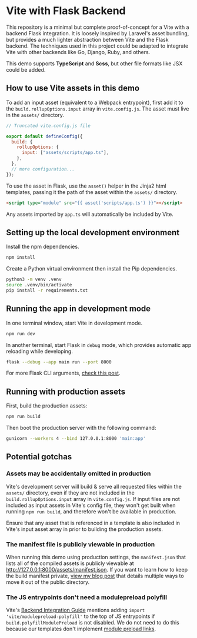 # Vite with Flask Backend

This repository is a minimal but complete proof-of-concept for a Vite with a backend Flask integration. It is loosely inspired by Laravel's asset bundling, but provides a much lighter abstraction between Vite and the Flask backend. The techniques used in this project could be adapted to integrate Vite with other backends like Go, Django, Ruby, and others.

This demo supports **TypeScript** and **Scss**, but other file formats like JSX could be added.

## How to use Vite assets in this demo

To add an input asset (equivalent to a Webpack entrypoint), first add it to the `build.rollupOptions.input` array in `vite.config.js`. The asset must live in the `assets/` directory.

```js
// Truncated vite.config.js file

export default defineConfig({
  build: {
    rollupOptions: {
      input: ["assets/scripts/app.ts"],
    },
  },
  // more configuration...
});
```

To use the asset in Flask, use the `asset()` helper in the Jinja2 html templates, passing it the path of the asset within the `assets/` directory.

```html
<script type="module" src="{{ asset('scripts/app.ts') }}"></script>
```

Any assets imported by `app.ts` will automatically be included by Vite.

## Setting up the local development environment

Install the npm dependencies.

```sh
npm install
```

Create a Python virtual environment then install the Pip dependencies.

```sh
python3 -m venv .venv
source .venv/bin/activate
pip install -r requirements.txt
```

## Running the app in development mode

In one terminal window, start Vite in development mode.

```sh
npm run dev
```

In another terminal, start Flask in `debug` mode, which provides automatic app reloading while developing.

```sh
flask --debug --app main run --port 8000
```

For more Flask CLI arguments, [check this post](https://geekpython.medium.com/how-to-run-flask-app-from-the-command-line-in-windows-4b9865059a9c).

## Running with production assets

First, build the production assets:

```sh
npm run build
```

Then boot the production server with the following command:

```sh
gunicorn --workers 4 --bind 127.0.0.1:8000 'main:app'
```

## Potential gotchas

### Assets may be accidentally omitted in production

Vite's development server will build & serve all requested files within the `assets/` directory, even if they are not included in the `build.rollupOptions.input` array in `vite.config.js`. If input files are not included as input assets in Vite's config file, they won't get built when running `npm run build`, and therefore won't be available in production.

Ensure that any asset that is referenced in a template is also included in Vite's input asset array in prior to building the production assets.

### The manifest file is publicly viewable in production

When running this demo using production settings, the `manifest.json` that lists all of the compiled assets is publicly viewable at http://127.0.0.1:8000/assets/manifest.json. If you want to learn how to keep the build manifest private, [view my blog post](https://dev.to/tylerlwsmith/move-manifestjson-to-outdirs-parent-directory-in-vite-5-5fpf) that details multiple ways to move it out of the public directory.

### The JS entrypoints don't need a modulepreload polyfill

Vite's [Backend Integration Guide](https://vitejs.dev/guide/backend-integration.html) mentions adding `import 'vite/modulepreload-polyfill'` to the top of JS entrypoints if `build.polyfillModulePreload` is not disabled. We do not need to do this because our templates don't implement [module preload links](https://developer.mozilla.org/en-US/docs/Web/HTML/Attributes/rel/modulepreload).
